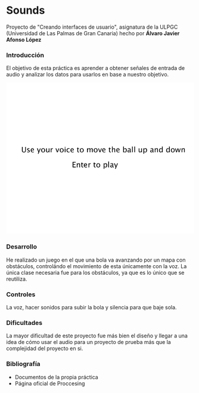 # Sounds
Proyecto de "Creando interfaces de usuario", asignatura de la ULPGC (Universidad de Las Palmas de Gran Canaria) hecho por **Álvaro Javier Afonso López**

### Introducción
El objetivo de esta práctica es aprender a obtener señales de entrada de audio y analizar los datos para usarlos en base a nuestro objetivo.

![Gif de una prueba del proyecto](https://github.com/AlvaroAfonso/Sounds/blob/main/export.gif)

### Desarrollo
He realizado un juego en el que una bola va avanzando por un mapa con obstáculos, controlándo el movimiento de esta únicamente con la voz. La única clase necesaria fue para los obstáculos, ya que es lo único que se reutiliza.

### Controles
La voz, hacer sonidos para subir la bola y silencia para que baje sola.

### Dificultades
La mayor dificultad de este proyecto fue más bien el diseño y llegar a una idea de cómo usar el audio para un proyecto de prueba más que la complejidad del proyecto en si.

### Bibliografía
* Documentos de la propia práctica
* Página oficial de Proccesing
